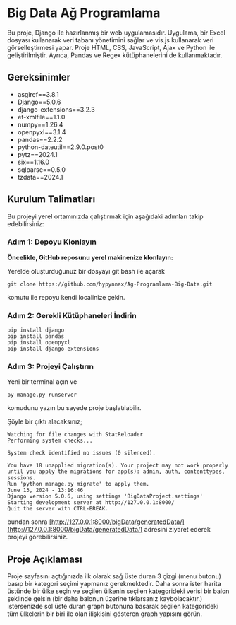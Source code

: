 # Big Data Ağ Programlama

  Bu proje, Django ile hazırlanmış bir web uygulamasıdır. Uygulama, bir Excel dosyası kullanarak veri tabanı yönetimini sağlar ve vis.js kullanarak veri görselleştirmesi yapar. Proje HTML, CSS, JavaScript, Ajax ve Python ile geliştirilmiştir. Ayrıca, Pandas ve Regex kütüphanelerini de kullanmaktadır.


## Gereksinimler

- asgiref==3.8.1
- Django==5.0.6
- django-extensions==3.2.3
- et-xmlfile==1.1.0
- numpy==1.26.4
- openpyxl==3.1.4
- pandas==2.2.2
- python-dateutil==2.9.0.post0
- pytz==2024.1
- six==1.16.0
- sqlparse==0.5.0
- tzdata==2024.1


## Kurulum Talimatları

Bu projeyi yerel ortamınızda çalıştırmak için aşağıdaki adımları takip edebilirsiniz:

### Adım 1: Depoyu Klonlayın

**Öncelikle, GitHub reposunu yerel makinenize klonlayın:**

Yerelde oluşturduğunuz bir dosyayı git bash ile açarak

```git clone https://github.com/hypynnax/Ag-Programlama-Big-Data.git```

komutu ile repoyu kendi localinize çekin.


### Adım 2: Gerekli Kütüphaneleri İndirin

```
pip install django
pip install pandas
pip install openpyxl
pip install django-extensions
```


### Adım 3: Projeyi Çalıştırın

Yeni bir terminal açın ve 

```py manage.py runserver```

komudunu yazın bu sayede proje başlatılabilir.

Şöyle bir çıktı alacaksınız;

```
Watching for file changes with StatReloader
Performing system checks...

System check identified no issues (0 silenced).

You have 18 unapplied migration(s). Your project may not work properly until you apply the migrations for app(s): admin, auth, contenttypes, sessions.
Run 'python manage.py migrate' to apply them.
June 13, 2024 - 13:16:46
Django version 5.0.6, using settings 'BigDataProject.settings'
Starting development server at http://127.0.0.1:8000/
Quit the server with CTRL-BREAK.
```

bundan sonra [http://127.0.0.1:8000/bigData/generatedData/](http://127.0.0.1:8000/bigData/generatedData/) adresini ziyaret ederek projeyi görebilirsiniz.

## Proje Açıklaması

Proje sayfasını açtığınızda ilk olarak sağ üste duran 3 çizgi (menu butonu) basıp bir kategori seçimi yapmanız gerekmektedir. Daha sonra ister harita üstünde bir ülke seçin ve seçilen ülkenin seçilen kategorideki verisi bir balon şeklinde gelsin (bir daha balonun üzerine tıklarsanız kaybolacaktır.) istersenizde sol üste duran graph butonuna basarak seçilen kategorideki tüm ülkelerin bir biri ile olan ilişkisini gösteren graph yapısını görün.
